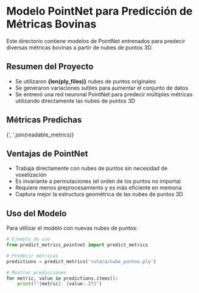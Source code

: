 # Modelo PointNet para Predicción de Métricas Bovinas

Este directorio contiene modelos de PointNet entrenados para predecir diversas métricas bovinas a partir de nubes de puntos 3D.

## Resumen del Proyecto

- Se utilizaron **{len(ply_files)}** nubes de puntos originales
- Se generaron variaciones sutiles para aumentar el conjunto de datos
- Se entrenó una red neuronal PointNet para predecir múltiples métricas utilizando directamente las nubes de puntos 3D

## Métricas Predichas

{', '.join(readable_metrics)}

## Ventajas de PointNet

- Trabaja directamente con nubes de puntos sin necesidad de voxelización
- Es invariante a permutaciones (el orden de los puntos no importa)
- Requiere menos preprocesamiento y es más eficiente en memoria
- Captura mejor la estructura geométrica de las nubes de puntos 3D

## Uso del Modelo

Para utilizar el modelo con nuevas nubes de puntos:

```python
# Ejemplo de uso
from predict_metrics_pointnet import predict_metrics

# Predecir métricas
predictions = predict_metrics('ruta/a/nube_puntos.ply')

# Mostrar predicciones
for metric, value in predictions.items():
    print(f"{metric}: {value:.2f}")
```